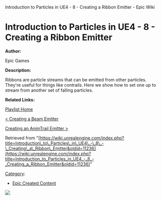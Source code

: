 Introduction to Particles in UE4 - 8 - Creating a Ribbon Emitter - Epic Wiki                    

Introduction to Particles in UE4 - 8 - Creating a Ribbon Emitter
================================================================

  

**Author:**

Epic Games

**Description:**

Ribbons are particle streams that can be emitted from other particles. They're useful for things like contrails. Here we show how to set one up to stream from another set of falling particles.

**Related Links:**

  

[Playlist Home](/Category:Epic_Video_Playlists "Category:Epic Video Playlists")

[< Creating a Beam Emitter](/Introduction_to_Particles_in_UE4_-_7_-_Creating_a_Beam_Emitter "Introduction to Particles in UE4 - 7 - Creating a Beam Emitter")

[Creating an AnimTrail Emitter >](/Introduction_to_Particles_in_UE4_-_9_-_Creating_an_AnimTrail_Emitter "Introduction to Particles in UE4 - 9 - Creating an AnimTrail Emitter")

Retrieved from "[https://wiki.unrealengine.com/index.php?title=Introduction\_to\_Particles\_in\_UE4\_-\_8\_-\_Creating\_a\_Ribbon\_Emitter&oldid=11236](https://wiki.unrealengine.com/index.php?title=Introduction_to_Particles_in_UE4_-_8_-_Creating_a_Ribbon_Emitter&oldid=11236)"

[Category](/Special:Categories "Special:Categories"):

*   [Epic Created Content](/Category:Epic_Created_Content "Category:Epic Created Content")

  ![](https://tracking.unrealengine.com/track.png)